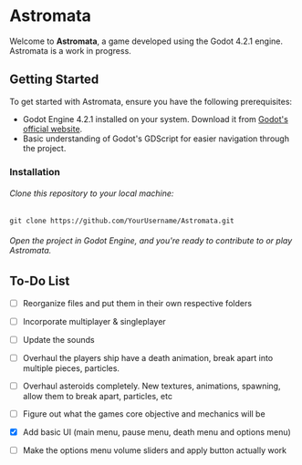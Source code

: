 # Astromata

Welcome to **Astromata**, a game developed using the Godot 4.2.1 engine. Astromata is a work in progress.

## Getting Started

To get started with Astromata, ensure you have the following prerequisites:

- Godot Engine 4.2.1 installed on your system. Download it from [Godot's official website](https://godotengine.org/download).
- Basic understanding of Godot's GDScript for easier navigation through the project.

### Installation

###### Clone this repository to your local machine:
	git clone https://github.com/YourUsername/Astromata.git

###### Open the project in Godot Engine, and you're ready to contribute to or play Astromata.

## To-Do List

- [ ] Reorganize files and put them in their own respective folders
- [ ] Incorporate multiplayer & singleplayer
- [ ] Update the sounds
- [ ] Overhaul the players ship have a death animation, break apart into multiple pieces, particles.
- [ ] Overhaul asteroids completely. New textures, animations, spawning, allow them to break apart, particles, etc
- [ ] Figure out what the games core objective and mechanics will be
- [x] Add basic UI (main menu, pause menu, death menu and options menu)
- [ ] Make the options menu volume sliders and apply button actually work
      


